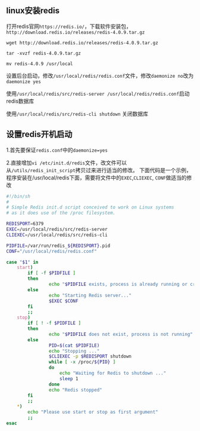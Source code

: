 ## linux安装redis

打开redis官网`https://redis.io/`，下载软件安装包，`http://download.redis.io/releases/redis-4.0.9.tar.gz`

`wget http://download.redis.io/releases/redis-4.0.9.tar.gz`

`tar -xvzf redis-4.0.9.tar.gz`

`mv redis-4.0.9 /usr/local`

设置后台启动，修改`/usr/local/redis/redis.conf`文件，修改`daemonize no`改为`daemonize yes`

使用`/usr/local/redis/src/redis-server /usr/local/redis/redis.conf`启动redis数据库

使用`/usr/local/redis/src/redis-cli shutdown` 关闭数据库

## 设置redis开机启动

1.首先要保证`redis.conf`中的`daemonize=yes`

2.直接增加`vi /etc/init.d/redis`文件，改文件可以从`/utils/redis_init_script`拷贝过来进行适当的修改。
下面代码是一个示例，程序安装在/usr/local/redis下面，需要将文件中的`EXEC`,`CLIEXEC`, `CONF`做适当的修改

```sh
#!/bin/sh
#
# Simple Redis init.d script conceived to work on Linux systems
# as it does use of the /proc filesystem.

REDISPORT=6379
EXEC=/usr/local/redis/src/redis-server
CLIEXEC=/usr/local/redis/src/redis-cli

PIDFILE=/var/run/redis_${REDISPORT}.pid
CONF="/usr/local/redis/redis.conf"

case "$1" in
    start)
        if [ -f $PIDFILE ]
        then
                echo "$PIDFILE exists, process is already running or crashed"
        else
                echo "Starting Redis server..."
                $EXEC $CONF
        fi
        ;;
    stop)
        if [ ! -f $PIDFILE ]
        then
                echo "$PIDFILE does not exist, process is not running"
        else
                PID=$(cat $PIDFILE)
                echo "Stopping ..."
                $CLIEXEC -p $REDISPORT shutdown
                while [ -x /proc/${PID} ]
                do
                    echo "Waiting for Redis to shutdown ..."
                    sleep 1
                done
                echo "Redis stopped"
        fi
        ;;
    *)
        echo "Please use start or stop as first argument"
        ;;
esac
```
